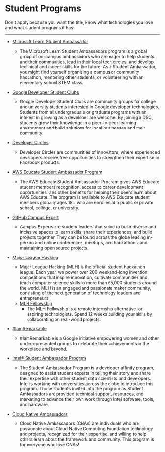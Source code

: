 # Student Programs
Don't apply because you want the title, know what technologies you love and what student programs it has: 

<hr />

- <a href="https://studentambassadors.microsoft.com/">Microsoft Learn Student Ambassador</a>
  - The Microsoft Learn Student Ambassadors program is a global group of on-campus ambassadors who are eager to help students and their communities, lead in their local tech circles, and develop technical and career skills for the future. As a Student Ambassador, you might find yourself organizing a campus or community hackathon, mentoring other students, or volunteering with an elementary school STEM class.

- <a href="https://developers.google.com/community/dsc">Google Developer Student Clubs</a>
  - Google Developer Student Clubs are community groups for college and university students interested in Google developer technologies. Students from all undergraduate or graduate programs with an interest in growing as a developer are welcome. By joining a DSC, students grow their knowledge in a peer-to-peer learning environment and build solutions for local businesses and their community.

- <a href="https://developers.facebook.com/developercircles/">Developer Circles</a>
  - Developer Circles are communities of innovators, where experienced developers receive free opportunities to strengthen their expertise in Facebook products.  

- <a href="https://aws.amazon.com/education/awseducate/student-ambassador-program/">AWS Educate Student Ambassador Program</a>
  - The AWS Educate Student Ambassador Program gives AWS Educate student members recognition, access to career development opportunities, and other benefits for helping their peers learn about AWS Educate. The program is available to AWS Educate student members globally ages 18+ who are enrolled at a public or private school, college, or university.

- <a href="https://education.github.com/experts">GitHub Campus Expert</a>
  - Campus Experts are student leaders that strive to build diverse and inclusive spaces to learn skills, share their experiences, and build projects together. They can be found across the globe leading in-person and online conferences, meetups, and hackathons, and maintaining open source projects. 

- <a href="https://mlh.io/">Major League Hacking</a>
  - Major League Hacking (MLH) is the official student hackathon league. Each year, we power over 200 weekend-long invention competitions that inspire innovation, cultivate communities and teach computer science skills to more than 65,000 students around the world. MLH is an engaged and passionate maker community, consisting of the next generation of technology leaders and entrepreneurs 
  - <a href="https://fellowship.mlh.io/">MLH Fellowship</a>
    - The MLH Fellowship is a remote internship alternative for aspiring technologists. Spend 12 weeks building your skills by collaborating on real-world projects.

- <a href="https://iamremarkable.withgoogle.com/">#IamRemarkable</a>
  - #IamRemarkable is a Google initiative empowering women and other underrepresented groups to celebrate their achievements in the workplace and beyond.

 - <a href="https://software.intel.com/content/www/us/en/develop/blogs/about-the-intel-student-ambassador-program-for-ai.html">Intel® Student Ambassador Program</a>
    - The Student Ambassador Program is a developer affinity program, designed to assist student experts in telling their story and share their expertise with other student data scientists and developers.  Intel is working with universities across the globe to introduce this program. Those students invited into the program as Student Ambassadors are provided technical support, resources, and marketing to advance their own work through Intel software, tools, and hardware. 

- <a href="https://www.cncf.io/people/ambassadors/">Cloud Native Ambassadors</a>
  - Cloud Native Ambassadors (CNAs) are individuals who are passionate about Cloud Native Computing Foundation technology and projects, recognized for their expertise, and willing to help others learn about the framework and community. This program is for everyone who love CNAs!
